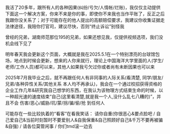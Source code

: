 我活了20多年，跟所有人的各种因果(纠纷/亏欠/人情帐/烂账)，我仅仅主动提供下面这一个解决方案，你来不来是你的事，即使你不来我也当作平账了，反正之后我跟你没关系了；对于可能存在的他人提出的高额赔偿要求，我建议你收集证据走法律途径，我陪你打官司，建议尽快，否则“终止诉讼”别怪我

曾经的兄弟，湖南师范那位195的兄弟，如果还想见我，仅提供视频选项，我们没机会线下见了

明年春天我会更新这个页面，大概就是我在2025.5.1在一个特别漂亮的台球馆包场，地点到时候会更新，想来的人你来就行，理论上中国海洋大学里面的人(学生/老师/工作人员)都可以来，其他人如果我亏欠过你或者尚有未断因果也可以来

2025年7月我毕业之后，就不再跟任何人有非同事的人际关系(看清楚, 同学/朋友/兄弟/各种异性关系/其他关系 本人均不再承认)，我会在一个通过校招获得资格的企业工作几年&研究我自己想学的东西，在我认为该物理方式结束生命的时候，以一种超光速的速度结束“自己(这里看清楚,就是我一个人,没什么乱七八糟的)”，并且不会 伤害/恶心/威胁/坑/蒙/拐/骗/偷/抢 到任何人

可能存在一些比较执着的“看客”在看我笑话： 请你自重(你很恶心&要点脸吧 / 自己爱自己&当前时刻暂时不要爱别人&自我保重&自己照顾好自己&千万不要再被骗&自强) / 请各位莫管闲事 / 你们tmd滚一边去
